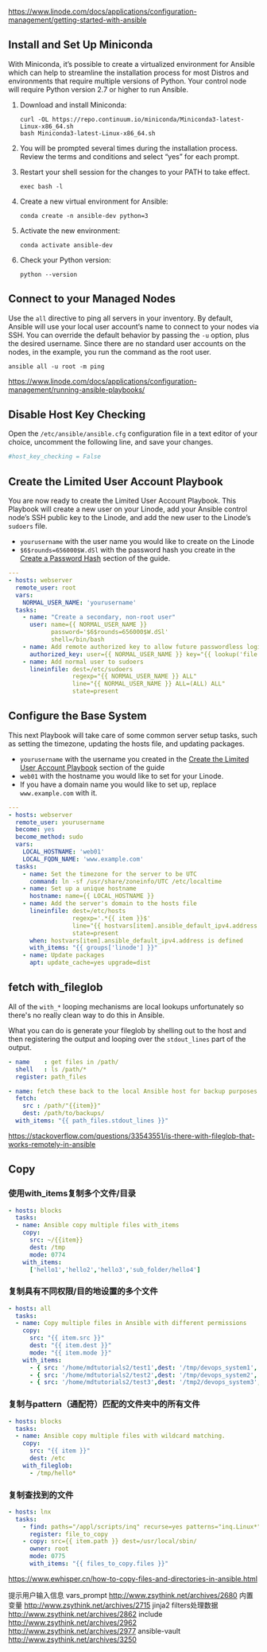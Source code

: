 https://www.linode.com/docs/applications/configuration-management/getting-started-with-ansible

## Install and Set Up Miniconda

With Miniconda, it’s possible to create a virtualized environment for Ansible which can help to streamline the installation process for most Distros and environments that require multiple versions of Python. Your control node will require Python version 2.7 or higher to run Ansible.

1. Download and install Miniconda:

   ```
   curl -OL https://repo.continuum.io/miniconda/Miniconda3-latest-Linux-x86_64.sh
   bash Miniconda3-latest-Linux-x86_64.sh
   ```

2. You will be prompted several times during the installation process. Review the terms and conditions and select “yes” for each prompt.

3. Restart your shell session for the changes to your PATH to take effect.

   ```
   exec bash -l
   ```

4. Create a new virtual environment for Ansible:

   ```
   conda create -n ansible-dev python=3
   ```

5. Activate the new environment:

   ```
   conda activate ansible-dev
   ```

6. Check your Python version:

   ```
   python --version
   ```

## Connect to your Managed Nodes

Use the `all` directive to ping all servers in your inventory. By default, Ansible will use your local user account’s name to connect to your nodes via SSH. You can override the default behavior by passing the `-u` option, plus the desired username. Since there are no standard user accounts on the nodes, in the example, you run the command as the root user.

```
ansible all -u root -m ping
```

https://www.linode.com/docs/applications/configuration-management/running-ansible-playbooks/

## Disable Host Key Checking

Open the `/etc/ansible/ansible.cfg` configuration file in a text editor of your choice, uncomment the following line, and save your changes.

```ini
#host_key_checking = False
```

## Create the Limited User Account Playbook

You are now ready to create the Limited User Account Playbook. This Playbook will create a new user on your Linode, add your Ansible control node’s SSH public key to the Linode, and add the new user to the Linode’s `sudoers` file.

- `yourusername` with the user name you would like to create on the Linode
- `$6$rounds=656000$W.dSl` with the password hash you create in the [Create a Password Hash](https://www.linode.com/docs/applications/configuration-management/running-ansible-playbooks/#create-a-password-has) section of the guide.

```yaml
---
- hosts: webserver
  remote_user: root
  vars:
    NORMAL_USER_NAME: 'yourusername'
  tasks:
    - name: "Create a secondary, non-root user"
      user: name={{ NORMAL_USER_NAME }}
            password='$6$rounds=656000$W.dSl'
            shell=/bin/bash
    - name: Add remote authorized key to allow future passwordless logins
      authorized_key: user={{ NORMAL_USER_NAME }} key="{{ lookup('file', '~/.ssh/id_rsa.pub') }}"
    - name: Add normal user to sudoers
      lineinfile: dest=/etc/sudoers
                  regexp="{{ NORMAL_USER_NAME }} ALL"
                  line="{{ NORMAL_USER_NAME }} ALL=(ALL) ALL"
                  state=present
```

## Configure the Base System

This next Playbook will take care of some common server setup tasks, such as setting the timezone, updating the hosts file, and updating packages.

- `yourusername` with the username you created in the [Create the Limited User Account Playbook](https://www.linode.com/docs/applications/configuration-management/running-ansible-playbooks/#create-the-limited-user-account-playbook) section of the guide
- `web01` with the hostname you would like to set for your Linode.
- If you have a domain name you would like to set up, replace `www.example.com` with it.

```yaml
---
- hosts: webserver
  remote_user: yourusername
  become: yes
  become_method: sudo
  vars:
    LOCAL_HOSTNAME: 'web01'
    LOCAL_FQDN_NAME: 'www.example.com'
  tasks:
    - name: Set the timezone for the server to be UTC
      command: ln -sf /usr/share/zoneinfo/UTC /etc/localtime
    - name: Set up a unique hostname
      hostname: name={{ LOCAL_HOSTNAME }}
    - name: Add the server's domain to the hosts file
      lineinfile: dest=/etc/hosts
                  regexp='.*{{ item }}$'
                  line="{{ hostvars[item].ansible_default_ipv4.address }} {{ LOCAL_FQDN_NAME }} {{ LOCAL_HOSTNAME }}"
                  state=present
      when: hostvars[item].ansible_default_ipv4.address is defined
      with_items: "{{ groups['linode'] }}"
    - name: Update packages
      apt: update_cache=yes upgrade=dist
```

## fetch with_fileglob

All of the `with_*` looping mechanisms are local lookups unfortunately so there's no really clean way to do this in Ansible.

What you can do is generate your fileglob by shelling out to the host and then registering the output and looping over the `stdout_lines` part of the output.

```yaml
- name    : get files in /path/
  shell   : ls /path/*
  register: path_files

- name: fetch these back to the local Ansible host for backup purposes
  fetch:
    src : /path/"{{item}}"
    dest: /path/to/backups/
  with_items: "{{ path_files.stdout_lines }}"
```

https://stackoverflow.com/questions/33543551/is-there-with-fileglob-that-works-remotely-in-ansible

## Copy

### 使用with_items复制多个文件/目录

```yaml
- hosts: blocks
  tasks:
  - name: Ansible copy multiple files with_items
    copy:
      src: ~/{{item}}
      dest: /tmp
      mode: 0774
    with_items:
      ['hello1','hello2','hello3','sub_folder/hello4']
```

### 复制具有不同权限/目的地设置的多个文件

```yaml
- hosts: all
  tasks:
  - name: Copy multiple files in Ansible with different permissions
    copy:
      src: "{{ item.src }}"
      dest: "{{ item.dest }}"
      mode: "{{ item.mode }}"
    with_items:
      - { src: '/home/mdtutorials2/test1',dest: '/tmp/devops_system1', mode: '0777'}
      - { src: '/home/mdtutorials2/test2',dest: '/tmp/devops_system2', mode: '0707'}
      - { src: '/home/mdtutorials2/test3',dest: '/tmp2/devops_system3', mode: '0575'}
```

### 复制与pattern（通配符）匹配的文件夹中的所有文件

```yaml
- hosts: blocks
  tasks:
  - name: Ansible copy multiple files with wildcard matching.
    copy:
      src: "{{ item }}"
      dest: /etc
    with_fileglob:
      - /tmp/hello*
```

### 复制查找到的文件

```yaml
- hosts: lnx
  tasks:
    - find: paths="/appl/scripts/inq" recurse=yes patterns="inq.Linux*"
      register: file_to_copy
    - copy: src={{ item.path }} dest=/usr/local/sbin/
      owner: root
      mode: 0775
      with_items: "{{ files_to_copy.files }}"
```

https://www.ewhisper.cn/how-to-copy-files-and-directories-in-ansible.html



提示用户输入信息 vars_prompt http://www.zsythink.net/archives/2680
内置变量 http://www.zsythink.net/archives/2715
jinja2 filters处理数据 http://www.zsythink.net/archives/2862
include http://www.zsythink.net/archives/2962 http://www.zsythink.net/archives/2977
ansible-vault http://www.zsythink.net/archives/3250


